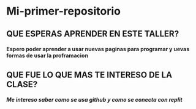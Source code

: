 # Mi-primer-repositorio
## QUE ESPERAS APRENDER EN ESTE TALLER?
#### **Espero poder aprender a usar nuevas paginas para programar y uevas formas de usar la proframacion**
## QUE FUE LO QUE MAS TE INTERESO DE LA CLASE?
#### ***Me intereso saber como se usa github y como se conecta con replit***